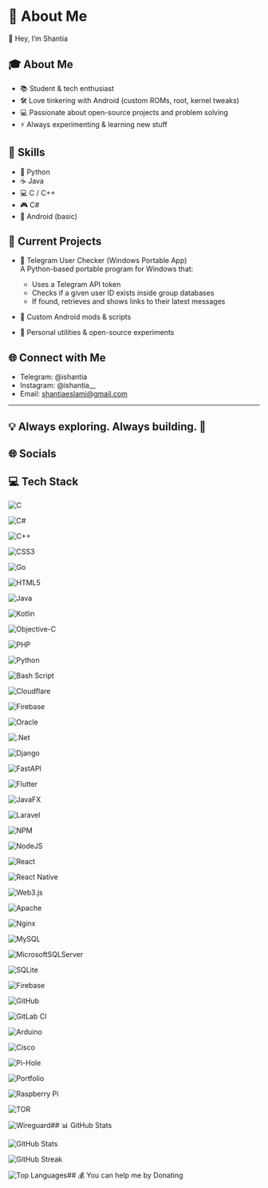# 💫 About Me

👋 Hey, I’m Shantia

## 🎓 About Me

- 📚 Student & tech enthusiast
- 🛠️ Love tinkering with Android (custom ROMs, root, kernel tweaks)
- 💻 Passionate about open-source projects and problem solving
- ⚡ Always experimenting & learning new stuff

## 🔧 Skills

- 🐍 Python
- ☕ Java
- 💻 C / C++
- 🎮 C#
- 🤖 Android (basic)

## 📂 Current Projects

- 🔹 Telegram User Checker (Windows Portable App)\
  A Python-based portable program for Windows that:

  - Uses a Telegram API token
  - Checks if a given user ID exists inside group databases
  - If found, retrieves and shows links to their latest messages

- 🔹 Custom Android mods & scripts

- 🔹 Personal utilities & open-source experiments

## 🌐 Connect with Me

- Telegram: @ishantia
- Instagram: @ishantia_\_
- Email: shantiaeslami@gmail.com

---

## 💡 Always exploring. Always building. 🚀

## 🌐 Socials

## 💻 Tech Stack

![C](https://img.shields.io/badge/c-%2300599C.svg?style=flat&logo=c&logoColor=white)

![C#](https://img.shields.io/badge/c%23-%23239120.svg?style=flat&logo=csharp&logoColor=white)

![C++](https://img.shields.io/badge/c++-%2300599C.svg?style=flat&logo=c%2B%2B&logoColor=white)

![CSS3](https://img.shields.io/badge/css3-%231572B6.svg?style=flat&logo=css3&logoColor=white)

![Go](https://img.shields.io/badge/go-%2300ADD8.svg?style=flat&logo=go&logoColor=white)

![HTML5](https://img.shields.io/badge/html5-%23E34F26.svg?style=flat&logo=html5&logoColor=white)

![Java](https://img.shields.io/badge/java-%23ED8B00.svg?style=flat&logo=openjdk&logoColor=white)

![Kotlin](https://img.shields.io/badge/kotlin-%237F52FF.svg?style=flat&logo=kotlin&logoColor=white)

![Objective-C](https://img.shields.io/badge/OBJECTIVE--C-%233A95E3.svg?style=flat&logo=apple&logoColor=white)

![PHP](https://img.shields.io/badge/php-%23777BB4.svg?style=flat&logo=php&logoColor=white)

![Python](https://img.shields.io/badge/python-3670A0?style=flat&logo=python&logoColor=ffdd54)

![Bash Script](https://img.shields.io/badge/bash_script-%23121011.svg?style=flat&logo=gnu-bash&logoColor=white)

![Cloudflare](https://img.shields.io/badge/Cloudflare-F38020?style=flat&logo=Cloudflare&logoColor=white)

![Firebase](https://img.shields.io/badge/firebase-%23039BE5.svg?style=flat&logo=firebase)

![Oracle](https://img.shields.io/badge/Oracle-F80000?style=flat&logo=oracle&logoColor=white)

![.Net](https://img.shields.io/badge/.NET-5C2D91?style=flat&logo=.net&logoColor=white)

![Django](https://img.shields.io/badge/django-%23092E20.svg?style=flat&logo=django&logoColor=white)

![FastAPI](https://img.shields.io/badge/FastAPI-005571?style=flat&logo=fastapi)

![Flutter](https://img.shields.io/badge/Flutter-%2302569B.svg?style=flat&logo=Flutter&logoColor=white)

![JavaFX](https://img.shields.io/badge/javafx-%23FF0000.svg?style=flat&logo=javafx&logoColor=white)

![Laravel](https://img.shields.io/badge/laravel-%23FF2D20.svg?style=flat&logo=laravel&logoColor=white)

![NPM](https://img.shields.io/badge/NPM-%23CB3837.svg?style=flat&logo=npm&logoColor=white)

![NodeJS](https://img.shields.io/badge/node.js-6DA55F?style=flat&logo=node.js&logoColor=white)

![React](https://img.shields.io/badge/react-%2320232a.svg?style=flat&logo=react&logoColor=%2361DAFB)

![React Native](https://img.shields.io/badge/react_native-%2320232a.svg?style=flat&logo=react&logoColor=%2361DAFB)

![Web3.js](https://img.shields.io/badge/web3.js-F16822?style=flat&logo=web3.js&logoColor=white)

![Apache](https://img.shields.io/badge/apache-%23D42029.svg?style=flat&logo=apache&logoColor=white)

![Nginx](https://img.shields.io/badge/nginx-%23009639.svg?style=flat&logo=nginx&logoColor=white)

![MySQL](https://img.shields.io/badge/mysql-4479A1.svg?style=flat&logo=mysql&logoColor=white)

![MicrosoftSQLServer](https://img.shields.io/badge/Microsoft%20SQL%20Server-CC2927?style=flat&logo=microsoft%20sql%20server&logoColor=white)

![SQLite](https://img.shields.io/badge/sqlite-%2307405e.svg?style=flat&logo=sqlite&logoColor=white)

![Firebase](https://img.shields.io/badge/firebase-a08021?style=flat&logo=firebase&logoColor=ffcd34)

![GitHub](https://img.shields.io/badge/github-%23121011.svg?style=flat&logo=github&logoColor=white)

![GitLab CI](https://img.shields.io/badge/gitlab%20CI-%23181717.svg?style=flat&logo=gitlab&logoColor=white)

![Arduino](https://img.shields.io/badge/-Arduino-00979D?style=flat&logo=Arduino&logoColor=white)

![Cisco](https://img.shields.io/badge/cisco-%23049fd9.svg?style=flat&logo=cisco&logoColor=black)

![Pi-Hole](https://img.shields.io/badge/pihole-%2396060C.svg?style=flat&logo=pi-hole&logoColor=white)

![Portfolio](https://img.shields.io/badge/Portfolio-%23000000.svg?style=flat&logo=firefox&logoColor=#FF7139)

![Raspberry Pi](https://img.shields.io/badge/-Raspberry_Pi-C51A4A?style=flat&logo=Raspberry-Pi)

![TOR](https://img.shields.io/badge/tor-%237E4798.svg?style=flat&logo=tor-project&logoColor=white)

![Wireguard](https://img.shields.io/badge/wireguard-%2388171A.svg?style=flat&logo=wireguard&logoColor=white)## 📊 GitHub Stats

![GitHub Stats](https://github-readme-stats.vercel.app/api?username=ishantia&theme=gruvbox&hide_border=false&include_all_commits=false&count_private=false)

![GitHub Streak](https://nirzak-streak-stats.vercel.app/?user=ishantia&theme=gruvbox&hide_border=false)

![Top Languages](https://github-readme-stats.vercel.app/api/top-langs/?username=ishantia&theme=gruvbox&hide_border=false&include_all_commits=false&count_private=false&layout=compact)## 💰 You can help me by Donating
